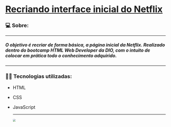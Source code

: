 # **<u>Recriando interface inicial do Netflix</u>**



### 💻 Sobre:

------

##### 	O objetivo é recriar de forma básica, a página inicial da Netflix. Realizado dentro do bootcamp *HTML Web Developer* da DIO, com o intuito de colocar em prática todo o conhecimento adquirido.

------

### 🧑‍💻 Tecnologias utilizadas:

- HTML

- CSS

- JavaScript

  ------

  <img src="style\img\take.gif" style="zoom:50%;" />